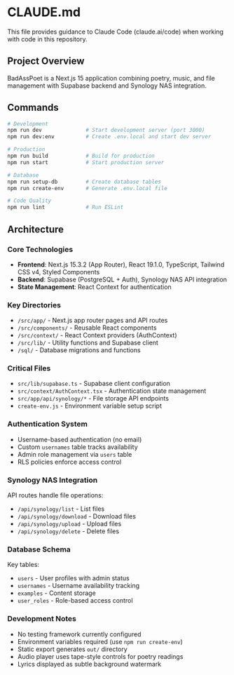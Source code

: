 # CLAUDE.md

This file provides guidance to Claude Code (claude.ai/code) when working with code in this repository.

## Project Overview
BadAssPoet is a Next.js 15 application combining poetry, music, and file management with Supabase backend and Synology NAS integration.

## Commands
```bash
# Development
npm run dev              # Start development server (port 3000)
npm run dev:env          # Create .env.local and start dev server

# Production
npm run build            # Build for production
npm run start            # Start production server

# Database
npm run setup-db         # Create database tables
npm run create-env       # Generate .env.local file

# Code Quality
npm run lint             # Run ESLint
```

## Architecture

### Core Technologies
- **Frontend**: Next.js 15.3.2 (App Router), React 19.1.0, TypeScript, Tailwind CSS v4, Styled Components
- **Backend**: Supabase (PostgreSQL + Auth), Synology NAS API integration
- **State Management**: React Context for authentication

### Key Directories
- `/src/app/` - Next.js app router pages and API routes
- `/src/components/` - Reusable React components
- `/src/context/` - React Context providers (AuthContext)
- `/src/lib/` - Utility functions and Supabase client
- `/sql/` - Database migrations and functions

### Critical Files
- `src/lib/supabase.ts` - Supabase client configuration
- `src/context/AuthContext.tsx` - Authentication state management
- `src/app/api/synology/*` - File storage API endpoints
- `create-env.js` - Environment variable setup script

### Authentication System
- Username-based authentication (no email)
- Custom `usernames` table tracks availability
- Admin role management via `users` table
- RLS policies enforce access control

### Synology NAS Integration
API routes handle file operations:
- `/api/synology/list` - List files
- `/api/synology/download` - Download files
- `/api/synology/upload` - Upload files
- `/api/synology/delete` - Delete files

### Database Schema
Key tables:
- `users` - User profiles with admin status
- `usernames` - Username availability tracking
- `examples` - Content storage
- `user_roles` - Role-based access control

### Development Notes
- No testing framework currently configured
- Environment variables required (use `npm run create-env`)
- Static export generates `out/` directory
- Audio player uses tape-style controls for poetry readings
- Lyrics displayed as subtle background watermark